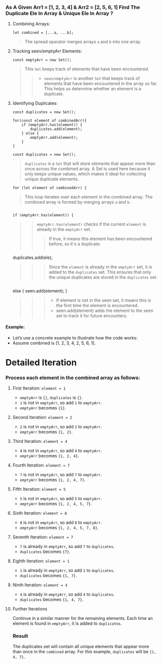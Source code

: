 ###  As A Given Arr1 = [1, 2, 3, 4]   & Arr2 = [2, 5, 6, 1] Find The Duplicate Ele In Array & Unique Ele In Array ?

1. Combining Arrays:
    ```
    let combined = [...a, ...b];
    
    ```
    > The spread operator merges arrays `a` and `b` into one array.

2. Tracking seen/emptyArr Elements:
    ```
    const emptyArr = new Set();
    
    ```
    >  This `Set` keeps track of elements that have been encountered.
    >> * `seen/emptyArr` is another `Set` that keeps track of elements that have been encountered in the array so far. This helps us determine whether an element is a duplicate.

3.  Identifying Duplicates:
    ```
    const duplicates = new Set();

    for(const element of combinedArr){
        if (emptyArr.has(element)) {
            duplicates.add(element);
        } else {
            emptyArr.add(element);
        }
    }
    
    ```
    ```
    const duplicates = new Set();
    
    ```

    > `duplicates` is a `Set` that will store elements that appear more than once across the combined array. A Set is used here because it only keeps unique values, which makes it ideal for collecting unique duplicate elements.
    
     ```
    for (let element of combinedArr) {
    
    ```
    
    > This loop iterates over each element in the combined array. The combined array is formed by merging arrays `a` and `b`.
    
    >    ``` 
        if (emptyArr.has(element)) { 
    
    
     >> `emptyArr.has(element)` checks if the current `element` is already in the `emptyArr` set.
    >>> If true, it means this element has been encountered before, so it's a duplicate.
    >>> ```
    duplicates.add(ele);
    
    >>>  Since the `element` is already in the `emptyArr` set, it is added to the `duplicates` set. This ensures that only the unique duplicates are stored in the `duplicates` set.
    
    >>> ```
    else {
        seen.add(element);
    }
    
    >>> * If element is not in the seen set, it means this is the first time the element is encountered.
    >>> * seen.add(element) adds the element to the seen set to track it for future encounters.
    
    
#### Example:

* Let’s use a concrete example to illustrate how the code works:
* Assume combined is [1, 2, 3, 4, 2, 5, 6, 1].


# Detailed Iteration
### Process each element in the combined array as follows:

1. First Iteration: `element = 1`

    - `emptyArr` is `{}`, `duplicates` is `{}`.
    - `1` is not in `emptyArr`, so add `1` to `emptyArr`.
    - `emptyArr` becomes `{1}`.
    
2. Second Iteration: `element = 2`

    - `2` is not in `emptyArr`, so add `2` to `emptyArr`.
    - `emptyArr` becomes `{1, 2}`.

3. Third Iteration: `element = 4`

    - `4` is not in `emptyArr`, so add `4` to `emptyArr`.
    - `emptyArr` becomes `{1, 2, 4}`.

4. Fourth Iteration: `element = 7`

    - `7` is not in `emptyArr`, so add `7` to `emptyArr`.
    - `emptyArr` becomes `{1, 2, 4, 7}`.

5. Fifth Iteration: `element = 5`

    - `5` is not in `emptyArr`, so add `5` to `emptyArr`.
    - `emptyArr` becomes `{1, 2, 4, 5, 7`}.

6. Sixth Iteration: `element = 8`

    - `8` is not in `emptyArr`, so add `8` to `emptyArr`.
    - `emptyArr` becomes `{1, 2, 4, 5, 7, 8}`.

7. Seventh Iteration: `element = 7`

    - `7` is already in `emptyArr`, so add `7` to `duplicates`.
    - `duplicates` becomes `{7}`.

8. Eighth Iteration: `element = 1`

    - `1` is already in `emptyArr`, so add `1` to `duplicates`.
    - `duplicates` becomes `{1, 7}`.

9. Ninth Iteration: `element = 4`

    - `4` is already in `emptyArr`, so add `4` to `duplicates`.
    - `duplicates` becomes `{1, 4, 7}`.
    
10. Further Iterations

    Continue in a similar manner for the remaining elements. Each time an element is found in `emptyArr`, it is added to `duplicates`.


    ### Result
    
    The duplicates set will contain all unique elements that appear more than once in the `combined` array. For this example, `duplicates` will be `{1, 4, 7}`.
    

<!-- Create A MarkDowm File Here : -->
<!-- https://markdownlivepreview.com/ -->
